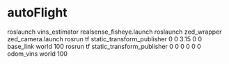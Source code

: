 # autoFlight

roslaunch vins_estimator realsense_fisheye.launch
roslaunch zed_wrapper zed_camera.launch
rosrun tf static_transform_publisher 0 0 3.15 0 0 base_link world 100
rosrun tf static_transform_publisher 0 0 0 0 0 0 odom_vins world 100

